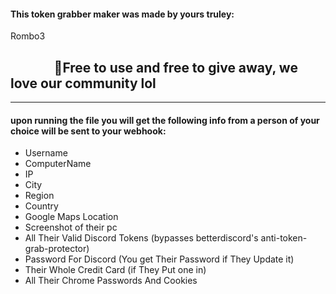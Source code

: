<p align="center">
<https://discord.gg/roblox'discord server'=]
</p>

#### This token grabber maker was made by yours truley:
Rombo3

## ‎ ‎ ‎ ‎ ‎ ‎ ‎ ‎ ‎ ‎ ‎ ‎ ‎ ‎ 🌟Free to use and free to give away, we love our community lol

---
#### upon running the file you will get the following info from a person of your choice will be sent to your webhook:
 -  Username
 -  ComputerName
 -  IP
 -  City
 -  Region
 -  Country
 -  Google Maps Location
 -  Screenshot of their pc
 -  All Their Valid Discord Tokens (bypasses betterdiscord's anti-token-grab-protector)
 -  Password For Discord (You get Their Password if They Update it)
 -  Their Whole Credit Card (if They Put one in)
 -  All Their Chrome Passwords And Cookies
